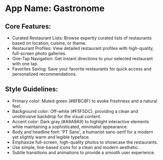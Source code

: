 # **App Name**: Gastronome

## Core Features:

- Curated Restaurant Lists: Browse expertly curated lists of restaurants based on location, cuisine, or theme.
- Restaurant Profiles: View detailed restaurant profiles with high-quality, full-screen photo galleries.
- One-Tap Navigation: Get instant directions to your selected restaurant with one tap.
- Favorites Saving: Save your favorite restaurants for quick access and personalized recommendations.

## Style Guidelines:

- Primary color: Muted green (#8FBC8F) to evoke freshness and a natural feel.
- Background color: Off-white (#F5F5DC), providing a clean and unobtrusive backdrop for the visual content.
- Accent color: Dark gray (#A9A9A9) to highlight interactive elements while maintaining a sophisticated, minimalist appearance.
- Body and headline font: 'PT Sans', a humanist sans-serif for a modern yet slightly warm and legible typeface.
- Emphasize full-screen, high-quality photos to showcase the restaurants.
- Use simple, line-based icons for a clean and modern aesthetic.
- Subtle transitions and animations to provide a smooth user experience.